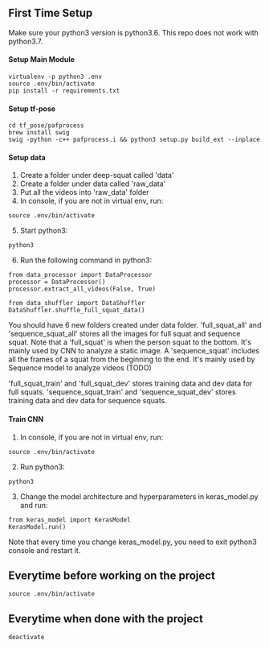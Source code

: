 ## First Time Setup

Make sure your python3 version is python3.6. This repo does not work with python3.7.

#### Setup Main Module
```
virtualenv -p python3 .env
source .env/bin/activate
pip install -r requirements.txt
```

#### Setup tf-pose
```
cd tf_pose/pafprocess
brew install swig
swig -python -c++ pafprocess.i && python3 setup.py build_ext --inplace
```

#### Setup data
1. Create a folder under deep-squat called 'data'
2. Create a folder under data called 'raw_data'
3. Put all the videos into 'raw_data' folder
4. In console, if you are not in virtual env, run:
```
source .env/bin/activate
```
5. Start python3:
```
python3
```
6. Run the following command in python3:
```
from data_processor import DataProcessor
processor = DataProcessor()
processor.extract_all_videos(False, True)

from data_shuffler import DataShuffler
DataShuffler.shuffle_full_squat_data()
```

You should have 6 new folders created under data folder.
'full_squat_all' and 'sequence_squat_all' stores all the images for full squat and sequence squat.
Note that a 'full_squat' is when the person squat to the bottom. It's mainly used by CNN to analyze a static image.
A 'sequence_squat' includes all the frames of a squat from the beginning to the end. It's mainly used by Sequence model to analyze videos (TODO)

'full_squat_train' and 'full_squat_dev' stores training data and dev data for full squats.
'sequence_squat_train' and 'sequence_squat_dev' stores training data and dev data for sequence squats.

#### Train CNN

1. In console, if you are not in virtual env, run:
```
source .env/bin/activate
```
2. Run python3:
```
python3
```
3. Change the model architecture and hyperparameters in keras_model.py and run:
```
from keras_model import KerasModel
KerasModel.run()
```

Note that every time you change keras_model.py, you need to exit python3 console and restart it.

## Everytime before working on the project
```
source .env/bin/activate
```

## Everytime when done with the project
```
deactivate
```
